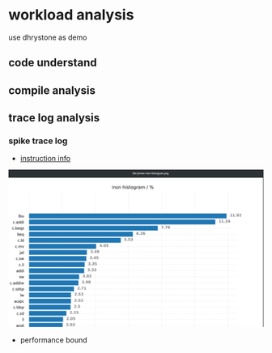 # workload analysis

use dhrystone as demo

## code understand

## compile analysis

## trace log analysis

### spike trace log

- [instruction info](https://github.com/KingFrige/spike-log-analyze/tree/main)

![](picture/insn-histgram.png)


- performance bound


